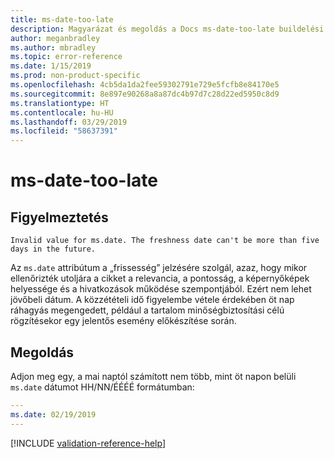 ```yaml
---
title: ms-date-too-late
description: Magyarázat és megoldás a Docs ms-date-too-late buildelési problémájára
author: meganbradley
ms.author: mbradley
ms.topic: error-reference
ms.date: 1/15/2019
ms.prod: non-product-specific
ms.openlocfilehash: 4cb5da1da2fee59302791e729e5fcfb8e84170e5
ms.sourcegitcommit: 8e897e90268a8a87dc4b97d7c28d22ed5950c8d9
ms.translationtype: HT
ms.contentlocale: hu-HU
ms.lasthandoff: 03/29/2019
ms.locfileid: "58637391"
---
```

# <a name="ms-date-too-late"></a>ms-date-too-late

## <a name="warning"></a>Figyelmeztetés

`Invalid value for ms.date. The freshness date can't be more than five days in the future.`

Az `ms.date` attribútum a „frissesség” jelzésére szolgál, azaz, hogy mikor ellenőrizték utoljára a cikket a relevancia, a pontosság, a képernyőképek helyessége és a hivatkozások működése szempontjából. Ezért nem lehet jövőbeli dátum. A közzétételi idő figyelembe vétele érdekében öt nap ráhagyás megengedett, például a tartalom minőségbiztosítási célú rögzítésekor egy jelentős esemény előkészítése során.

## <a name="resolution"></a>Megoldás

Adjon meg egy, a mai naptól számított nem több, mint öt napon belüli `ms.date` dátumot HH/NN/ÉÉÉÉ formátumban:

```yml
---
ms.date: 02/19/2019
---
```

<!--make sure to add this file to your includes folder and verify the path-->
[!INCLUDE [validation-reference-help](includes/validation-reference-help.md)]
